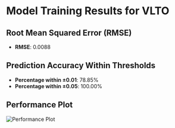 # Model Training Results for VLTO

## Root Mean Squared Error (RMSE)
- **RMSE**: 0.0088

## Prediction Accuracy Within Thresholds
- **Percentage within ±0.01**: 78.85%
- **Percentage within ±0.05**: 100.00%

## Performance Plot
![Performance Plot](../imgs/VLTO.png)
